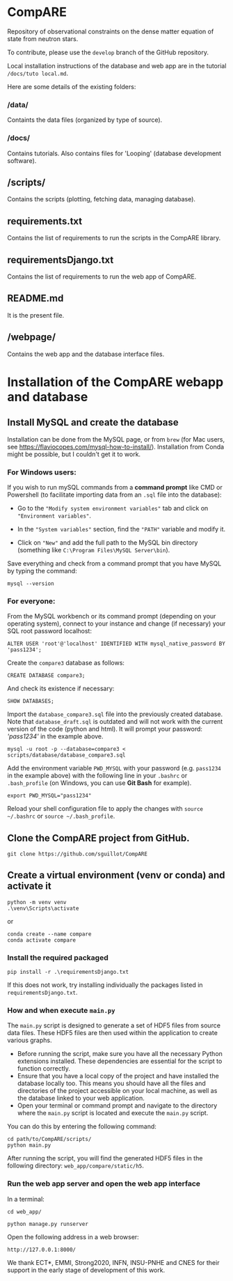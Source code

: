 # CompARE

Repository of observational constraints on the dense matter equation of state from neutron stars.

To contribute, please use the `develop` branch of the GitHub repository.

Local installation instructions of the database and web app are in the tutorial `/docs/tuto local.md`.

[//]: # (We recommend the developer to work on a local version of CompARE.)

[//]: # (To do so, simply run:)

[//]: # ($ bash install.sh)

[//]: # (It creates a local copy of CompARE in the folder $HOME/mylib with the following files and folders:)

Here are some details of the existing folders:

### /data/

Containts the data files (organized by type of source).

### /docs/

Contains tutorials. Also contains files for 'Looping' (database development software).

## /scripts/

Contains the scripts (plotting, fetching data, managing database).

## requirements.txt

Contains the list of requirements to run the scripts in the CompARE library.

## requirementsDjango.txt

Contains the list of requirements to run the web app of CompARE.

## README.md

It is the present file.

## /webpage/

Contains the web app and the database interface files.


# Installation of the CompARE webapp and database

## Install MySQL and create the database

Installation can be done from the MySQL page, or from `brew` (for Mac users, see https://flaviocopes.com/mysql-how-to-install/). 
Installation from Conda might be possible, but I couldn't get it to work.

### For Windows users:

If you wish to run mySQL commands from a **command prompt** like CMD or Powershell (to facilitate importing data from an `.sql` file into the database):

- Go to the `"Modify system environment variables"` tab and click on `"Environment variables"`.

- In the `"System variables"` section, find the `"PATH"` variable and modify it.

- Click on `"New"` and add the full path to the MySQL bin directory (something like `C:\Program Files\MySQL Server\bin`).

Save everything and check from a command prompt that you have MySQL by typing the command: 

    mysql --version

### For everyone:

From the MySQL workbench or its command prompt (depending on your operating system), connect to your instance and change (if necessary) your SQL root password localhost:

    ALTER USER 'root'@'localhost' IDENTIFIED WITH mysql_native_password BY 'pass1234';

Create the `compare3` database as follows:

    CREATE DATABASE compare3;

And check its existence if necessary:

    SHOW DATABASES;

Import the `database_compare3.sql` file into the previously created database. Note that `database_draft.sql` is outdated and will not work with the current version of the code (python and html). It will prompt your password: _'pass1234'_ in the example above.

    mysql -u root -p --database=compare3 < scripts/database/database_compare3.sql

Add the environment variable `PWD_MYSQL` with your password (e.g. `pass1234` in the example above) with the following line in your `.bashrc` or `.bash_profile` (on Windows, you can use **Git Bash** for example).

    export PWD_MYSQL="pass1234"

Reload your shell configuration file to apply the changes with ``source ~/.bashrc`` or ``source ~/.bash_profile``.


## Clone the CompARE project from GitHub.
 
    git clone https://github.com/sguillot/CompARE

## Create a virtual environment (venv or conda) and activate it
	
    python -m venv venv
    .\venv\Scripts\activate 

or 

    conda create --name compare 
    conda activate compare
   
### Install the required packaged

    pip install -r .\requirementsDjango.txt   

If this does not work, try installing individually the packages listed in `requirementsDjango.txt`.


[//]: # (### Change the settings)

[//]: # (Go to the file **web_app/web_app/settings.py** At the line &#40;75&#41; :)

[//]: # ()
[//]: # (If you don't have password to your local mysql database put this settings:)

[//]: # ()
[//]: # (<img width="186" alt="image" src="https://github.com/sguillot/CompARE/assets/122777194/d35714d9-42ad-49e7-91f5-11637d7a882c">)

[//]: # ()
[//]: # (NAME = database Name)

[//]: # ()
[//]: # (HOST = Server address &#40;here local&#41;)

[//]: # ()
[//]: # (USER = Mysql Username)

[//]: # ()
[//]: # (PASSWORD = Mysql Password)

[//]: # ()
[//]: # (PORT = Mysql Port &#40;default used by mysql is 3306&#41;)


### How and when execute `main.py`

The `main.py` script is designed to generate a set of HDF5 files from source data files. These HDF5 files are then used within the application to create various graphs.

- Before running the script, make sure you have all the necessary Python extensions installed. These dependencies are essential for the script to function correctly.
- Ensure that you have a local copy of the project and have installed the database locally too. This means you should have all the files and directories of the project accessible on your local machine, as well as the database linked to your web application.
- Open your terminal or command prompt and navigate to the directory where the `main.py` script is located and execute the `main.py` script.

You can do this by entering the following command: 
    
    cd path/to/CompARE/scripts/
    python main.py

After running the script, you will find the generated HDF5 files in the following directory: `web_app/compare/static/h5`.

### Run the web app server and open the web app interface

In a terminal:

    cd web_app/

    python manage.py runserver

Open the following address in a web browser:

    http://127.0.0.1:8000/


We thank ECT*, EMMI, Strong2020, INFN, INSU-PNHE and CNES for their support in the early stage of development of this work.
